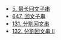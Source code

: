 - [5. 最长回文子串](https://leetcode-cn.com/problems/longest-palindromic-substring/)
- [647. 回文子串](https://leetcode-cn.com/problems/palindromic-substrings/)
- [131. 分割回文串](https://leetcode-cn.com/problems/palindrome-partitioning/)
- [132. 分割回文串 II](https://leetcode-cn.com/problems/palindrome-partitioning-ii/)

